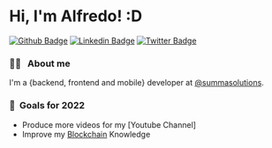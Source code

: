 # Hi, I'm Alfredo! :D

[![Github Badge](https://img.shields.io/badge/-Github-000?style=flat-square&logo=Github&logoColor=white&link=https://github.com/fagnerpsantos)](https://github.com/fredojbg)
[![Linkedin Badge](https://img.shields.io/badge/-LinkedIn-blue?style=flat-square&logo=Linkedin&logoColor=white&link=https://www.linkedin.com/in/fagnerpsantos/)](https://www.linkedin.com/in/alfredo-jose-465254163/)
[![Twitter Badge](https://img.shields.io/badge/-Twitter-1ca0f1?style=flat-square&labelColor=1ca0f1&logo=twitter&logoColor=white&link=https://twitter.com/fagnerpsantos)](https://twitter.com/fredojbg)

### 🖖🏼 &nbsp; About me

I'm a {backend, frontend and mobile} developer at [@summasolutions](https://www.summasolutions.net/).

### 🔭&nbsp; Goals for 2022

- Produce more videos for my [Youtube Channel]
- Improve my [Blockchain]() Knowledge
